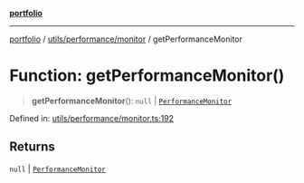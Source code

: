 [**portfolio**](../../../../README.md)

***

[portfolio](../../../../modules.md) / [utils/performance/monitor](../README.md) / getPerformanceMonitor

# Function: getPerformanceMonitor()

> **getPerformanceMonitor**(): `null` \| [`PerformanceMonitor`](../classes/PerformanceMonitor.md)

Defined in: [utils/performance/monitor.ts:192](https://github.com/tnorlund/Portfolio/blob/3e3d945ebce6ae02901f9c85e671dcd6ab8483a1/portfolio/utils/performance/monitor.ts#L192)

## Returns

`null` \| [`PerformanceMonitor`](../classes/PerformanceMonitor.md)
